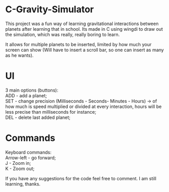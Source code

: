 # C-Gravity-Simulator

This project was a fun way of learning gravitational interactions between planets after learning that in school.
Its made in C using wingdi to draw out the simulation, which was really, really boring to learn.

It allows for multiple planets to be inserted, limited by how much your screen can show (Will have to insert a scroll bar,
so one can insert as many as he wants).

# UI

3 main options (buttons): <br>
ADD - add a planet; <br>
SET - change precision (Milliseconds - Seconds- Minutes - Hours) -> of how much is speed multiplied or divided at every interaction, hours will be less precise than milliseconds for instance; <br>
DEL - delete last added planet; <br>

# Commands

Keyboard commands:<br>
Arrow-left - go forward; <br>
J - Zoom in;<br>
K - Zoom out;<br>

If you have any suggestions for the code feel free to comment. I am still learning, thanks.
